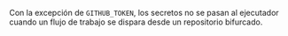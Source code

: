 Con la excepción de `GITHUB_TOKEN`, los secretos no se pasan al ejecutador cuando un flujo de trabajo se dispara desde un repositorio bifurcado.
